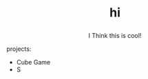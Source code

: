 # <p align="center">hi
<p align="center">
<p align="center">I Think this is cool!

projects:
* Cube Game
* S



